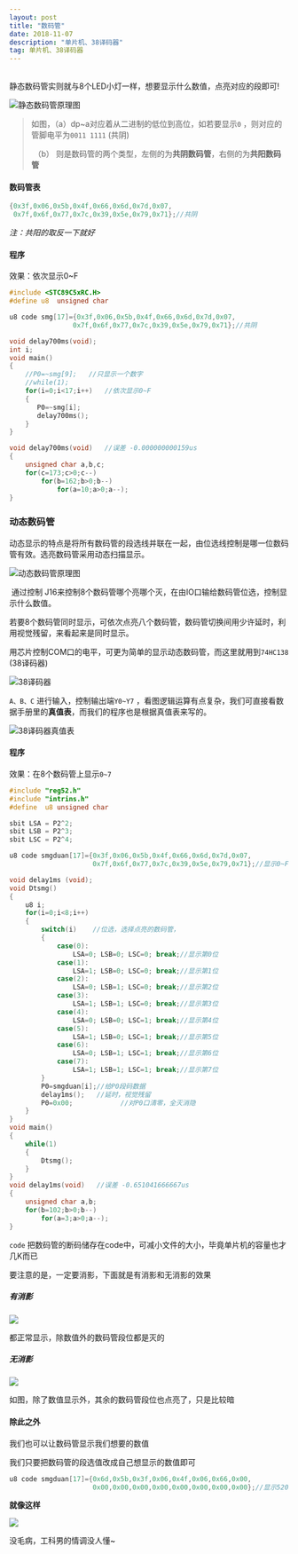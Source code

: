 ```yaml
---
layout: post
title: "数码管"
date: 2018-11-07 
description: "单片机、38译码器"
tag: 单片机、38译码器
---
```

​	
​	静态数码管实则就与8个LED小灯一样，想要显示什么数值，点亮对应的段即可!

![静态数码管原理图](https://FXHao.github.io/images/posts/数码管/静态数码管原理图.png)



> 如图，（a）dp~a对应着从二进制的低位到高位，如若要显示`0` ，则对应的管脚电平为`0011 1111` (共阴)	
>
> ​              （b） 则是数码管的两个类型，左侧的为**共阴数码管**，右侧的为**共阳数码管**

#### 数码管表	

```c
{0x3f,0x06,0x5b,0x4f,0x66,0x6d,0x7d,0x07,
 0x7f,0x6f,0x77,0x7c,0x39,0x5e,0x79,0x71};//共阴
```

*注：共阳的取反一下就好*

#### 程序

效果：依次显示0~F

```c
#include <STC89C5xRC.H>
#define u8  unsigned char

u8 code smg[17]={0x3f,0x06,0x5b,0x4f,0x66,0x6d,0x7d,0x07,
				0x7f,0x6f,0x77,0x7c,0x39,0x5e,0x79,0x71};//共阴

void delay700ms(void);
int i;
void main()
{	
	//P0=~smg[9];  	//只显示一个数字
	//while(1);
	for(i=0;i<17;i++)	//依次显示0~F
	{
	   P0=~smg[i];
	   delay700ms();
	}
}

void delay700ms(void)   //误差 -0.000000000159us
{
    unsigned char a,b,c;
    for(c=173;c>0;c--)
        for(b=162;b>0;b--)
            for(a=10;a>0;a--);
}
```



### 动态数码管

​	动态显示的特点是将所有数码管的段选线并联在一起，由位选线控制是哪一位数码管有效。选亮数码管采用动态扫描显示。

![动态数码管原理图](https://FXHao.github.io/images/posts/数码管/动态数码管原理图.jpg)



​	通过控制 J16来控制8个数码管哪个亮哪个灭，在由IO口输给数码管位选，控制显示什么数值。

​	若要8个数码管同时显示，可依次点亮八个数码管，数码管切换间用少许延时，利用视觉残留，来看起来是同时显示。

​	用芯片控制COM口的电平，可更为简单的显示动态数码管，而这里就用到` 74HC138 ` (38译码器)



![38译码器](https://FXHao.github.io/images/posts/数码管/38译码器.png)



`A、B、C` 进行输入，控制输出端`Y0~Y7` ，看图逻辑运算有点复杂，我们可直接看数据手册里的**真值表**，而我们的程序也是根据真值表来写的。

![38译码器真值表](https://FXHao.github.io/images/posts/数码管/38译码器真值表.png)



#### 程序

效果：在8个数码管上显示`0~7`

```c
#include "reg52.h"
#include "intrins.h"
#define  u8 unsigned char

sbit LSA = P2^2;
sbit LSB = P2^3;
sbit LSC = P2^4;

u8 code smgduan[17]={0x3f,0x06,0x5b,0x4f,0x66,0x6d,0x7d,0x07,
					 0x7f,0x6f,0x77,0x7c,0x39,0x5e,0x79,0x71};//显示0~F的值

void delay1ms (void);
void Dtsmg()
{
	u8 i;
	for(i=0;i<8;i++)
	{
		switch(i)	 //位选，选择点亮的数码管，
		{
			case(0):
				LSA=0; LSB=0; LSC=0; break;//显示第0位
			case(1):
				LSA=1; LSB=0; LSC=0; break;//显示第1位
			case(2):
				LSA=0; LSB=1; LSC=0; break;//显示第2位
			case(3):
				LSA=1; LSB=1; LSC=0; break;//显示第3位
			case(4):
				LSA=0; LSB=0; LSC=1; break;//显示第4位
			case(5):
				LSA=1; LSB=0; LSC=1; break;//显示第5位
			case(6):
				LSA=0; LSB=1; LSC=1; break;//显示第6位
			case(7):
				LSA=1; LSB=1; LSC=1; break;//显示第7位	
		}  
		P0=smgduan[i];//给P0段码数据		
		delay1ms();   //延时，视觉残留		
		P0=0x00;			//对P0口清零，全灭消隐
	}
}
void main()
{
	while(1)
	{
		Dtsmg();	
	}
}
void delay1ms(void)   //误差 -0.651041666667us
{
    unsigned char a,b;
    for(b=102;b>0;b--)
        for(a=3;a>0;a--);
}
```

`code` 把数码管的断码储存在code中，可减小文件的大小，毕竟单片机的容量也才几K而已

要注意的是，一定要消影，下面就是有消影和无消影的效果

##### 有消影

![](https://FXHao.github.io/images/posts/数码管/消影后.jpg)

都正常显示，除数值外的数码管段位都是灭的

##### 无消影

![](https://FXHao.github.io/images/posts/数码管/无消影.jpg)

如图，除了数值显示外，其余的数码管段位也点亮了，只是比较暗

#### 除此之外

我们也可以让数码管显示我们想要的数值

我们只要把数码管的段选值改成自己想显示的数值即可

```c
u8 code smgduan[17]={0x6d,0x5b,0x3f,0x06,0x4f,0x06,0x66,0x00,
					 0x00,0x00,0x00,0x00,0x00,0x00,0x00,0x00};//显示5201314
```

**就像这样**

![](https://FXHao.github.io/images/posts/数码管/5201314.jpg)

没毛病，工科男的情调没人懂~

